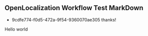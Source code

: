 ## OpenLocalization Workflow Test MarkDown
* 9cdfe774-f0d5-472a-9f54-9360070ae305 
thanks!

Hello world
